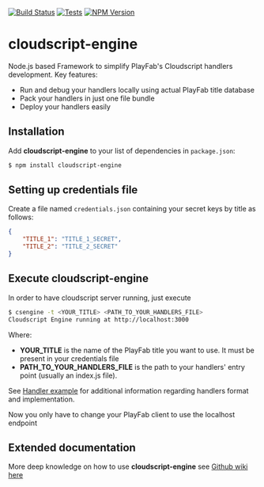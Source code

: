 [![Build Status](https://github.com/StarbreezeStudios/cloudscript-engine/workflows/NPM%20Publish/badge.svg)](https://github.com/StarbreezeStudios/cloudscript-engine/actions?query=workflow%3A%22NPM+Publish%22)
[![Tests](https://github.com/StarbreezeStudios/cloudscript-engine/workflows/Run%20Tests/badge.svg)](https://github.com/StarbreezeStudios/cloudscript-engine/actions?query=workflow%3A%22Run+Tests%22)
[![NPM Version](http://img.shields.io/npm/v/cloudscript-engine.svg?style=flat)](https://www.npmjs.org/package/cloudscript-engine)

# cloudscript-engine

Node.js based Framework to simplify PlayFab's Cloudscript handlers development.
Key features:

* Run and debug your handlers locally using actual PlayFab title database
* Pack your handlers in just one file bundle
* Deploy your handlers easily

## Installation  
  
Add **cloudscript-engine** to your list of dependencies in `package.json`:  
  
```bash  
$ npm install cloudscript-engine  
```  
  
## Setting up credentials file  
  
Create a file named `credentials.json` containing your secret keys by title as follows:

```json
{
	"TITLE_1": "TITLE_1_SECRET",
	"TITLE_2": "TITLE_2_SECRET"
}
```  

## Execute **cloudscript-engine**
In order to have cloudscript server running, just execute

```bash
$ csengine -t <YOUR_TITLE> <PATH_TO_YOUR_HANDLERS_FILE>
Cloudscript Engine running at http://localhost:3000
```

Where:

* **YOUR_TITLE** is the name of the PlayFab title you want to use. It must be present in your credentials file
* **PATH_TO_YOUR_HANDLERS_FILE** is the path to your handlers' entry point (usually an index.js file).

See [Handler example](https://github.com/StarbreezeStudios/cloudscript-engine/wiki#simple-handler-example) 
for additional information regarding handlers format and implementation.

Now you only have to change your PlayFab client to use the localhost endpoint

## Extended documentation
More deep knowledge on how to use **cloudscript-engine** see [Github wiki here](https://github.com/StarbreezeStudios/cloudscript-engine/wiki) 
